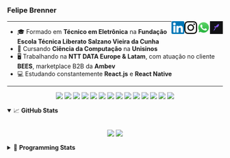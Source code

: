 <h3>Felipe Brenner</h3>

<a href="https://app.rocketseat.com.br/me/felipebrenner" target="_blank" rel="nofollow"><img align="right" width="30rem" src="./assets/rocketseat-black.png" alt="Rocketseat: @felipebrenner"/></a>
<a href="https://api.whatsapp.com/send?phone=5551995585968" target="_blank" rel="nofollow"><img align="right" width="30rem" src="./assets/whatsapp.png" alt="Whatsapp: +55 51995585968"/></a>
<a href="https://www.instagram.com/felipeobrenner/" target="_blank" rel="nofollow"><img align="right" width="30rem" src="./assets/instagram.png" alt="Instagram: @felipeobrenner"/></a>
<a href="https://www.linkedin.com/in/felipe-de-oliveira-brenner/" target="_blank" rel="nofollow"><img align="right" width="30rem" src="./assets/linkedin.png" alt="LinkedIn: @felipe-de-oliveira-brenner"/></a>

---

- 🎓 Formado em **Técnico em Eletrônica** na **Fundação Escola Técnica Liberato Salzano Vieira da Cunha**
- 📓 Cursando **Ciência da Computação** na **Unisinos**
- 🖥️ Trabalhando na **NTT DATA Europe & Latam**, com atuação no cliente **BEES**, marketplace B2B da **Ambev**
- 💻 Estudando constantemente **React.js** e **React Native**

---

<p align='center'>
  <img width="35rem" src="https://cdn.jsdelivr.net/gh/devicons/devicon/icons/react/react-original.svg" />
  <img width="35rem" src="https://cdn.jsdelivr.net/gh/devicons/devicon/icons/javascript/javascript-plain.svg" />
  <img width="35rem" src="https://cdn.jsdelivr.net/gh/devicons/devicon/icons/typescript/typescript-plain.svg" />
  <img width="35rem" src="https://cdn.jsdelivr.net/gh/devicons/devicon/icons/materialui/materialui-plain.svg" />
  <img width="35rem" src="https://cdn.jsdelivr.net/gh/devicons/devicon/icons/redux/redux-original.svg" />
  <img width="35rem" src="https://cdn.jsdelivr.net/gh/devicons/devicon/icons/css3/css3-plain.svg" />
  <img width="35rem" src="https://cdn.jsdelivr.net/gh/devicons/devicon/icons/html5/html5-plain.svg" />
  <img width="35rem" src="https://cdn.jsdelivr.net/gh/devicons/devicon/icons/vscode/vscode-original.svg" />
  <img width="35rem" src="https://cdn.jsdelivr.net/gh/devicons/devicon/icons/git/git-original.svg" />
  <img width="35rem" src="https://cdn.jsdelivr.net/gh/devicons/devicon/icons/yarn/yarn-original.svg" />
  <img width="35rem" src="https://cdn.jsdelivr.net/gh/devicons/devicon/icons/npm/npm-original-wordmark.svg" />
  <img width="35rem" src="https://cdn.jsdelivr.net/gh/devicons/devicon/icons/microsoftsqlserver/microsoftsqlserver-plain.svg" />
  <img width="35rem" src="https://cdn.jsdelivr.net/gh/devicons/devicon/icons/oracle/oracle-original.svg" />
  <img width="35rem" src="https://cdn.jsdelivr.net/gh/devicons/devicon/icons/ubuntu/ubuntu-plain.svg" />
</p>

<details open>
  <summary>📈 <b>GitHub Stats</b></summary>
  <br>
  <p align="center">
  <img src="https://github-readme-stats.vercel.app/api?username=felipebrenner&show_icons=true&theme=dark"/>
  <img src="https://github-readme-stats.vercel.app/api/top-langs/?username=felipebrenner&layout=compact&theme=dark">
  </p>

</details>

<details>
  <summary>🤖 <b>Programming Stats</b></summary>
  <br/>

  <!--START_SECTION:waka-->
![Code Time](http://img.shields.io/badge/Code%20Time-1%2C304%20hrs%2026%20mins-blue)

**🐱 My GitHub Data** 

> 🏆 250 Contributions in the Year 2022
 > 
> 📦 255.2 kB Used in GitHub's Storage 
 > 
> 🚫 Not Opted to Hire
 > 
> 📜 26 Public Repositories 
 > 
> 🔑 1 Private Repository 
 > 
**I'm an Early 🐤** 

```text
🌞 Morning    59 commits     ████░░░░░░░░░░░░░░░░░░░░░   17.77% 
🌆 Daytime    127 commits    █████████░░░░░░░░░░░░░░░░   38.25% 
🌃 Evening    141 commits    ██████████░░░░░░░░░░░░░░░   42.47% 
🌙 Night      5 commits      ░░░░░░░░░░░░░░░░░░░░░░░░░   1.51%

```
📅 **I'm Most Productive on Wednesday** 

```text
Monday       51 commits     ███░░░░░░░░░░░░░░░░░░░░░░   15.36% 
Tuesday      63 commits     ████░░░░░░░░░░░░░░░░░░░░░   18.98% 
Wednesday    68 commits     █████░░░░░░░░░░░░░░░░░░░░   20.48% 
Thursday     45 commits     ███░░░░░░░░░░░░░░░░░░░░░░   13.55% 
Friday       54 commits     ████░░░░░░░░░░░░░░░░░░░░░   16.27% 
Saturday     15 commits     █░░░░░░░░░░░░░░░░░░░░░░░░   4.52% 
Sunday       36 commits     ██░░░░░░░░░░░░░░░░░░░░░░░   10.84%

```


📊 **This Week I Spent My Time On** 

```text
💬 Programming Languages: 
TypeScript               12 hrs 32 mins      ████████████████████░░░░░   81.69% 
JSON                     1 hr 39 mins        ██░░░░░░░░░░░░░░░░░░░░░░░   10.85% 
Markdown                 31 mins             ░░░░░░░░░░░░░░░░░░░░░░░░░   3.37% 
Other                    15 mins             ░░░░░░░░░░░░░░░░░░░░░░░░░   1.69% 
JavaScript               11 mins             ░░░░░░░░░░░░░░░░░░░░░░░░░   1.23%

🔥 Editors: 
VS Code                  15 hrs 21 mins      █████████████████████████   100.0%

🐱‍💻 Projects: 
typeorm-poc              4 hrs 17 mins       ███████░░░░░░░░░░░░░░░░░░   27.93% 
nfa-shopping-experience  3 hrs 45 mins       ██████░░░░░░░░░░░░░░░░░░░   24.52% 
nfa-components-react     2 hrs 32 mins       ████░░░░░░░░░░░░░░░░░░░░░   16.58% 
nfa-global               2 hrs 2 mins        ███░░░░░░░░░░░░░░░░░░░░░░   13.32% 
nfa-render-react         1 hr 15 mins        ██░░░░░░░░░░░░░░░░░░░░░░░   8.19%

💻 Operating System: 
Linux                    15 hrs 21 mins      █████████████████████████   100.0%

```

**I Mostly Code in TypeScript** 

```text
TypeScript               11 repos            █████████░░░░░░░░░░░░░░░░   36.67% 
Java                     3 repos             ██░░░░░░░░░░░░░░░░░░░░░░░   10.0% 
JavaScript               3 repos             ██░░░░░░░░░░░░░░░░░░░░░░░   10.0% 
CSS                      2 repos             █░░░░░░░░░░░░░░░░░░░░░░░░   6.67% 
C++                      2 repos             █░░░░░░░░░░░░░░░░░░░░░░░░   6.67%

```



 Last Updated on 15/09/2022 04:25:33 UTC
<!--END_SECTION:waka-->
</details>
